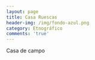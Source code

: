 ```yaml
---
layout: page
title: Casa Ruescas
header-img: /img/fondo-azul.png
category: Etnográfico
comments: 'true'
---
```



Casa de campo
